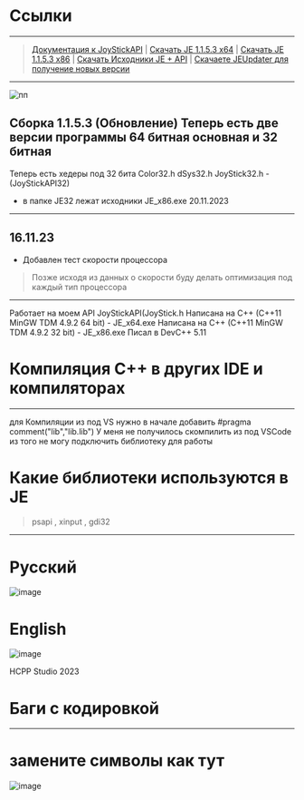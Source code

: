# Ссылки
-----------------------------------------------------------------------------
 > [Документация к JoyStickAPI](./JoyStickAPI.md)
 |
 > [Скачать JE 1.1.5.3 x64](https://github.com/HCPP20334/JoyStickTest/releases/download/JE_1.1.5.3/JE_x64.exe)
 |
 > [Скачать JE 1.1.5.3 x86](https://github.com/HCPP20334/JoyStickTest/releases/download/JE_1.1.5.3/JE_x86.exe)
 |
 > [Скачать Исходники JE + API](https://github.com/HCPP20334/JoyStickTest/archive/refs/tags/JE.zip)
 |
 > [Скачаете JEUpdater для получение новых версии](https://github.com/HCPP20334/JoyStickTest/releases/download/JEUpdater/JEUpdate.exe)
-----------------------------------------------------------------------------
![пп](https://github.com/HCPP20334/JoyStickTest/assets/76736848/c8047a11-4896-47fa-8d3e-63d06deb7dc5)

 Сборка 1.1.5.3 (Обновление)
 Теперь есть две версии программы
 64 битная основная и 32 битная 
 ---------------------------
 Теперь есть хедеры под 32 бита
 Color32.h
 dSys32.h
 JoyStick32.h - (JoyStickAPI32)
 * в папке JE32 лежат исходники JE_x86.exe
20.11.2023
--------------------------------------------------------
16.11.23
-------

 * Добавлен тест скорости процессора
> Позже исходя из данных о скорости буду делать оптимизация под каждый тип процессора
------------------------------------------------------
Работает на моем API JoyStickAPI(JoyStick.h
Написана на С++ (С++11 MinGW TDM 4.9.2 64 bit) - JE_x64.exe 
Написана на С++ (С++11 MinGW TDM 4.9.2 32 bit) - JE_x86.exe
Писал в DevC++ 5.11 
# Компиляция С++ в других IDE и компиляторах
-------------------------------------------------------
для Компиляции из под VS нужно в начале добавить #pragma comment("lib","lib.lib") 
У меня не получилось скомпилить из под VSCode из того не могу подключить библиотеку для работы 
# Какие библиотеки используются в JE
> psapi , xinput , gdi32
-------------------------------------------------------
# Русcкий
![image](https://github.com/HCPP20334/JoyStickTest/assets/76736848/f7870d10-da42-49bd-bddb-e618524fd0d7)

# English
![image](https://github.com/HCPP20334/JoyStickTest/assets/76736848/ed2c84b1-88ef-4402-b01f-765d9abc0675)

HCPP Studio 2023
# Баги с кодировкой 
-------------
# замените символы как тут
![image](https://github.com/HCPP20334/JoyStickTest/assets/76736848/da97c999-7709-4d19-b30d-bb6621206e4e)

